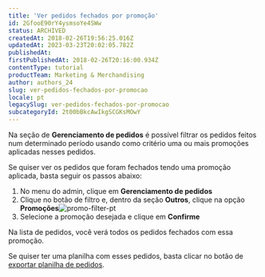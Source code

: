 ```yaml
---
title: 'Ver pedidos fechados por promoção'
id: 2GfooE90rY4ysmsoYe4SWw
status: ARCHIVED
createdAt: 2018-02-26T19:56:25.016Z
updatedAt: 2023-03-23T20:02:05.782Z
publishedAt: 
firstPublishedAt: 2018-02-26T20:16:00.934Z
contentType: tutorial
productTeam: Marketing & Merchandising
author: authors_24
slug: ver-pedidos-fechados-por-promocao
locale: pt
legacySlug: ver-pedidos-fechados-por-promocao
subcategoryId: 2t00bBkcAwIkgSCGKsMOwY
---
```


Na seção de __Gerenciamento de pedidos__ é possível filtrar os pedidos feitos num determinado período usando como critério uma ou mais promoções aplicadas nesses pedidos.

Se quiser ver os pedidos que foram fechados tendo uma promoção aplicada, basta seguir os passos abaixo:

1. No menu do admin, clique em __Gerenciamento de pedidos__
2. Clique no botão de filtro e, dentro da seção __Outros__, clique na opção __Promoções__![promo-filter-pt](https://images.ctfassets.net/alneenqid6w5/6LYRvwnDy08eWII6WqUqSC/dcd40f276c57870a2c91c47261d593ea/promo-filter-pt.png)
3. Selecione a promoção desejada e clique em __Confirme__

Na lista de pedidos, você verá todos os pedidos fechados com essa promoção.

Se quiser ter uma planilha com esses pedidos, basta clicar no botão de [exportar planilha de pedidos](/pt/tutorial/exportando-pedidos-no-oms-2).
